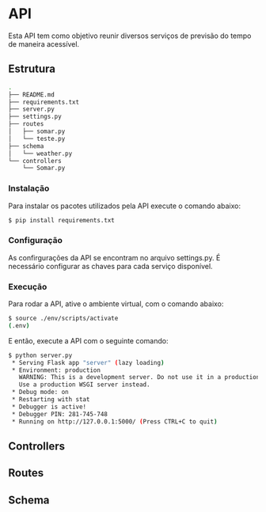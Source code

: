 # API

Esta API tem como objetivo reunir diversos serviços de previsão do tempo
de maneira acessível.

## Estrutura

```bash
.
├── README.md
├── requirements.txt
├── server.py
├── settings.py
├── routes
│   ├── somar.py
│   └── teste.py
├── schema
│   └── weather.py
└── controllers
    └── Somar.py
```

### Instalação

Para instalar os pacotes utilizados pela API execute o comando abaixo:

```bash
$ pip install requirements.txt
```

### Configuração

As confirgurações da API se encontram no arquivo settings.py. É necessário
configurar as chaves para cada serviço disponível.

### Execução

Para rodar a API, ative o ambiente virtual, com o comando abaixo:

```bash
$ source ./env/scripts/activate
(.env)
```

E então, execute a API com o seguinte comando:

```bash
$ python server.py
 * Serving Flask app "server" (lazy loading)
 * Environment: production
   WARNING: This is a development server. Do not use it in a production deployment.
   Use a production WSGI server instead.
 * Debug mode: on
 * Restarting with stat
 * Debugger is active!
 * Debugger PIN: 281-745-748
 * Running on http://127.0.0.1:5000/ (Press CTRL+C to quit)
```

## Controllers

## Routes

## Schema